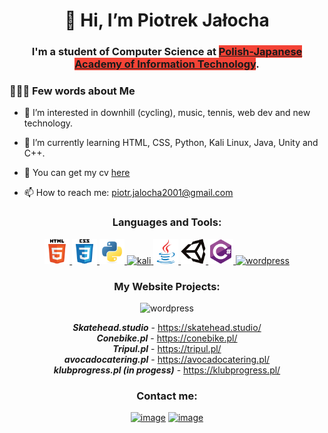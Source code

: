 <h1 align="center">👋 Hi, I’m Piotrek Jałocha</h1>
<h3 align="center"> I'm a student of Computer Science at <a href="https://www.pja.edu.pl/en" style="background-color: #f44336">Polish-Japanese Academy of Information Technology</a>.</h3>

### 🧑🏻‍🏫&nbsp;Few words about Me

- 👀 I’m interested in downhill (cycling), music, tennis, web dev and new technology.

- 🌱 I’m currently learning HTML, CSS, Python, Kali Linux, Java, Unity and C++.

- 🔖 You can get my cv <a href="">here</a>                    

- 📫 How to reach me: <a href=mailto:piotr.jalocha2001@gmail.com>piotr.jalocha2001@gmail.com</a>

<h3 align="center">Languages and Tools:</h3>

<p align="center">
    </a>
    <a href="https://www.w3.org/html/" target="_blank"> 
    <img src="https://raw.githubusercontent.com/devicons/devicon/master/icons/html5/html5-original-wordmark.svg" alt="html5" width="40" height="40"/> 
    </a>
    <a href="https://www.w3schools.com/css/" target="_blank"> 
    <img src="https://raw.githubusercontent.com/devicons/devicon/master/icons/css3/css3-original-wordmark.svg" alt="css3" width="40" height="40"/> 
    </a> 
    <a href="https://www.python.org" target="_blank"> 
    <img src="https://raw.githubusercontent.com/devicons/devicon/master/icons/python/python-original.svg" alt="python" width="40" height="40"/> 
    </a>
    <a href="https://www.kali.org/" target="_blank"> 
    <img src="https://image.pngaaa.com/700/562700-middle.png" alt="kali" width="40" height="40"/> 
    </a>
    <a href="https://www.java.com" target="_blank"> 
    <img src="https://raw.githubusercontent.com/devicons/devicon/master/icons/java/java-original.svg" alt="java" width="40" height="40"/> 
    </a>
    <a href="https://unity.com" target="_blank"> 
    <img src="https://raw.githubusercontent.com/devicons/devicon/master/icons/unity/unity-original.svg" alt="unity" width="40" height="40"/> 
    </a>
    <a href="https://docs.microsoft.com/en-us/dotnet/csharp/tour-of-csharp/" target="_blank"> 
    <img src="https://raw.githubusercontent.com/devicons/devicon/master/icons/csharp/csharp-original.svg" alt="c-sharp" width="40" height="40"/> 
    </a>
    <a href="https://pl.wordpress.org/" target="_blank"> 
    <img src="https://upload.wikimedia.org/wikipedia/commons/thumb/9/93/Wordpress_Blue_logo.png/1200px-Wordpress_Blue_logo.png" alt="wordpress" width="40" height="40"/> 
    </a>


</p>

<h3 align="center">My Website Projects:</h3>
<div align="center">
<img src="https://upload.wikimedia.org/wikipedia/commons/thumb/9/93/Wordpress_Blue_logo.png/1200px-Wordpress_Blue_logo.png" alt="wordpress" width="40" height="40"/>  

***Skatehead.studio*** - https://skatehead.studio/
<br>
***Conebike.pl*** - https://conebike.pl/
<br>
***Tripul.pl*** - https://tripul.pl/
<br>
***avocadocatering.pl*** - https://avocadocatering.pl/
<br>
***klubprogress.pl (in progess)*** - https://klubprogress.pl/

</div>


<h3 align="center">Contact me:</h3>
<div align="center">

[![image](https://img.shields.io/badge/LinkedIn-0077B5?style=for-the-badge&logo=linkedin&logoColor=white)](https://www.linkedin.com/in/piotr-ja%C5%82ocha-a48758230/)
[![image](https://img.shields.io/badge/Gmail-D14836?style=for-the-badge&logo=gmail&logoColor=white)](mailto:piotr.jalocha2001@gmail.com)
</div>
